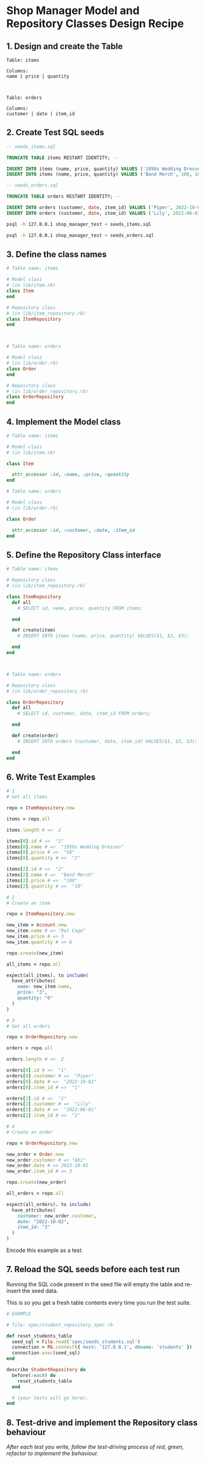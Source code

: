 # Shop Manager Model and Repository Classes Design Recipe

## 1. Design and create the Table

```
Table: items

Columns:
name | price | quantity



Table: orders

Columns: 
customer | date | item_id
```

## 2. Create Test SQL seeds

```sql
-- seeds_items.sql

TRUNCATE TABLE items RESTART IDENTITY; --

INSERT INTO items (name, price, quantity) VALUES ('1950s Wedding Dresses', 50, 2);
INSERT INTO items (name, price, quantity) VALUES ('Band Merch', 100, 10);

-- seeds_orders.sql

TRUNCATE TABLE orders RESTART IDENTITY; --

INSERT INTO orders (customer, date, item_id) VALUES ('Piper', 2022-10-01, 1);
INSERT INTO orders (customer, date, item_id) VALUES ('Lily', 2022-06-01, 2);
```

```bash
psql -h 127.0.0.1 shop_manager_test < seeds_items.sql

psql -h 127.0.0.1 shop_manager_test < seeds_orders.sql
```

## 3. Define the class names

```ruby
# Table name: items

# Model class
# (in lib/item.rb)
class Item
end

# Repository class
# (in lib/item_repository.rb)
class ItemRepository
end



# Table name: orders

# Model class
# (in lib/order.rb)
class Order
end

# Repository class
# (in lib/order_repository.rb)
class OrderRepository
end
```

## 4. Implement the Model class

```ruby
# Table name: items

# Model class
# (in lib/item.rb)

class Item

  attr_accessor :id, :name, :price, :quantity
end

# Table name: orders

# Model class
# (in lib/order.rb)

class Order

  attr_accessor :id, :customer, :date, :item_id
end
```

## 5. Define the Repository Class interface

```ruby
# Table name: items

# Repository class
# (in lib/item_repository.rb)

class ItemRepository
  def all
    # SELECT id, name, price, quantity FROM items;

  end

  def create(item)
    # INSERT INTO items (name, price, quantity) VALUES($1, $2, $3);

  end
end



# Table name: orders

# Repository class
# (in lib/order_repository.rb)

class OrderRepository
  def all
    # SELECT id, customer, date, item_id FROM orders;

  end

  def create(order)
    # INSERT INTO orders (customer, date, item_id) VALUES($1, $2, $3);

  end
end
```

## 6. Write Test Examples

```ruby
# 1
# Get all items

repo = ItemRepository.new

items = repo.all

items.length # =>  2

items[0].id # =>  "1"
items[0].name # =>  "1950s Wedding Dresses"
items[0].price # =>  "50"
items[0].quantity # =>  "2"

items[2].id # =>  "2"
items[2].name # =>  "Band Merch"
items[2].price # =>  "100"
items[2].quantity # =>  "10"

# 2
# Create an item

repo = ItemRepository.new

new_item = Account.new
new_item.name # => "Rat Cage"
new_item.price # => 3
new_item.quantity # => 6

repo.create(new_item)

all_items = repo.all

expect(all_items). to include(
  have_attributes(
    name: new_item.name,
    price: "3",
    quantity: "6"
  )
)

# 3
# Get all orders

repo = OrderRepository.new

orders = repo.all

orders.length # =>  2

orders[0].id # =>  "1"
orders[0].customer # =>  "Piper"
orders[0].date # =>  "2022-10-01"
orders[0].item_id # =>  "1"

orders[2].id # =>  "2"
orders[2].customer # =>  "Lily"
orders[2].date # =>  "2022-06-01"
orders[2].item_id # =>  "2"

# 4
# Create an order

repo = OrderRepository.new

new_order = Order.new
new_order.customer # => "Abi"
new_order.date # => 2022-10-02
new_order.item_id # => 3

repo.create(new_order)

all_orders = repo.all

expect(all_orders). to include(
  have_attributes(
    customer: new_order.customer,
    date: "2022-10-02",
    item_id: "3"
  )
)
```

Encode this example as a test.

## 7. Reload the SQL seeds before each test run

Running the SQL code present in the seed file will empty the table and re-insert the seed data.

This is so you get a fresh table contents every time you run the test suite.

```ruby
# EXAMPLE

# file: spec/student_repository_spec.rb

def reset_students_table
  seed_sql = File.read('spec/seeds_students.sql')
  connection = PG.connect({ host: '127.0.0.1', dbname: 'students' })
  connection.exec(seed_sql)
end

describe StudentRepository do
  before(:each) do 
    reset_students_table
  end

  # (your tests will go here).
end
```

## 8. Test-drive and implement the Repository class behaviour

_After each test you write, follow the test-driving process of red, green, refactor to implement the behaviour._
